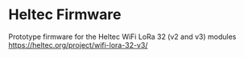 # Heltec Firmware
Prototype firmware for the Heltec WiFi LoRa 32 (v2 and v3) modules
https://heltec.org/project/wifi-lora-32-v3/
